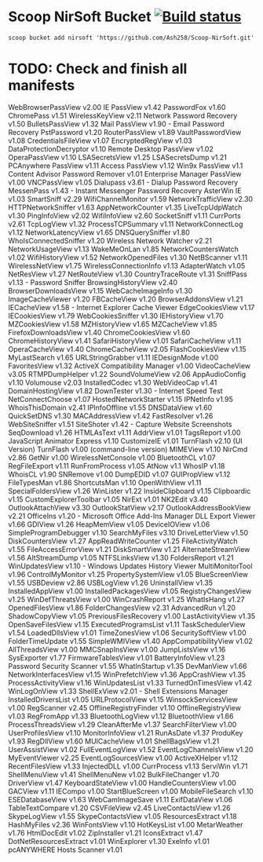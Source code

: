 # Scoop NirSoft Bucket [![Build status](https://img.shields.io/appveyor/ci/Ash258/Scoop-NirSoft/master.svg?style=popout&logo=appveyor&label=AppVeyor)](https://ci.appveyor.com/project/Ash258/Scoop-NirSoft/branch/master)

`scoop bucket add nirsoft 'https://github.com/Ash258/Scoop-NirSoft.git'`

# TODO: Check and finish all manifests

WebBrowserPassView v2.00
IE PassView v1.42
PasswordFox v1.60
ChromePass v1.51
WirelessKeyView v2.11
Network Password Recovery v1.50
BulletsPassView v1.32
Mail PassView v1.90 - Email Password Recovery
PstPassword v1.20
RouterPassView v1.89
VaultPasswordView v1.08
CredentialsFileView v1.07
EncryptedRegView v1.03
DataProtectionDecryptor v1.10
Remote Desktop PassView v1.02
OperaPassView v1.10
LSASecretsView v1.25
LSASecretsDump v1.21
PCAnywhere PassView v1.11
Access PassView v1.12
Win9x PassView v1.1
Content Advisor Password Remover v1.01
Enterprise Manager PassView v1.00
VNCPassView v1.05
Dialupass v3.61 - Dialup Password Recovery
MessenPass v1.43 - Instant Messenger Password Recovery
AsterWin IE v1.03
SmartSniff v2.29
WifiChannelMonitor v1.59
NetworkTrafficView v2.30
HTTPNetworkSniffer v1.63
AppNetworkCounter v1.35
LiveTcpUdpWatch v1.30
PingInfoView v2.02
WifiInfoView v2.60
SocketSniff v1.11
CurrPorts v2.61
TcpLogView v1.32
ProcessTCPSummary v1.11
NetworkConnectLog v1.12
NetworkLatencyView v1.65
DNSQuerySniffer v1.80
WhoIsConnectedSniffer v1.20
Wireless Network Watcher v2.21
NetworkUsageView v1.13
WakeMeOnLan v1.85
NetworkCountersWatch v1.02
WifiHistoryView v1.52
NetworkOpenedFiles v1.30
NetBScanner v1.11
WirelessNetView v1.75
WirelessConnectionInfo v1.13
AdapterWatch v1.05
NetResView v1.27
NetRouteView v1.30
CountryTraceRoute v1.31
SniffPass v1.13 - Password Sniffer
BrowsingHistoryView v2.40
BrowserDownloadsView v1.15
WebCacheImageInfo v1.30
ImageCacheViewer v1.20
FBCacheView v1.20
BrowserAddonsView v1.21
IECacheView v1.58 - Internet Explorer Cache Viewer
EdgeCookiesView v1.17
IECookiesView v1.79
WebCookiesSniffer v1.30
IEHistoryView v1.70
MZCookiesView v1.58
MZHistoryView v1.65
MZCacheView v1.85
FirefoxDownloadsView v1.40
ChromeCookiesView v1.60
ChromeHistoryView v1.41
SafariHistoryView v1.01
SafariCacheView v1.11
OperaCacheView v1.40
ChromeCacheView v2.05
FlashCookiesView v1.15
MyLastSearch v1.65
URLStringGrabber v1.11
IEDesignMode v1.00
FavoritesView v1.32
ActiveX Compatibility Manager v1.00
VideoCacheView v3.05
RTMPDumpHelper v1.22
SoundVolumeView v2.06
AppAudioConfig v1.10
Volumouse v2.03
InstalledCodec v1.30
WebVideoCap v1.41
DomainHostingView v1.82
DownTester v1.30 - Internet Speed Test
NetConnectChoose v1.07
HostedNetworkStarter v1.15
IPNetInfo v1.95
WhoisThisDomain v2.41
IPInfoOffline v1.55
DNSDataView v1.60
QuickSetDNS v1.30
MACAddressView v1.42
FastResolver v1.26
WebSiteSniffer v1.51
SiteShoter v1.42 - Capture Website Screenshots
SeqDownload v1.26
HTMLAsText v1.11
AddrView v1.01
TagsReport v1.00
JavaScript Animator Express v1.10
CustomizeIE v1.01
TurnFlash v2.10 (UI Version)
TurnFlash v1.00 (command-line version)
MIMEView v1.10
NirCmd v2.86
GetNir v1.00
WirelessNetConsole v1.00
BluetoothCL v1.07
RegFileExport v1.11
RunFromProcess v1.05
AtNow v1.1
WhosIP v1.18
WhoisCL v1.90
SNRemove v1.00
DumpEDID v1.07
GUIPropView v1.12
FileTypesMan v1.86
ShortcutsMan v1.10
OpenWithView v1.11
SpecialFoldersView v1.26
WinLister v1.22
InsideClipboard v1.15
Clipboardic v1.15
CustomExplorerToolbar v1.05
NirExt v1.01
NK2Edit v3.40
OutlookAttachView v3.30
OutlookStatView v2.17
OutlookAddressBookView v2.21
OfficeIns v1.20 - Microsoft Office Add-Ins Manager
DLL Export Viewer v1.66
GDIView v1.26
HeapMemView v1.05
DeviceIOView v1.06
SimpleProgramDebugger v1.10
SearchMyFiles v3.10
DriveLetterView v1.50
DiskCountersView v1.27
AppReadWriteCounter v1.25
FileActivityWatch v1.55
FileAccessErrorView v1.21
DiskSmartView v1.21
AlternateStreamView v1.56
AltStreamDump v1.05
NTFSLinksView v1.30
FoldersReport v1.21
WinUpdatesView v1.10 - Windows Updates History Viewer
MultiMonitorTool v1.96
ControlMyMonitor v1.25
PropertySystemView v1.05
BlueScreenView v1.55
USBDeview v2.86
USBLogView v1.26
UninstallView v1.35
InstalledAppView v1.00
InstalledPackagesView v1.05
RegistryChangesView v1.25
WinDefThreatsView v1.00
WinCrashReport v1.25
WhatIsHang v1.27
OpenedFilesView v1.86
FolderChangesView v2.31
AdvancedRun v1.20
ShadowCopyView v1.05
PreviousFilesRecovery v1.00
LastActivityView v1.35
OpenSaveFilesView v1.15
ExecutedProgramsList v1.11
TaskSchedulerView v1.54
LoadedDllsView v1.01
TimeZonesView v1.06
SecuritySoftView v1.00
FolderTimeUpdate v1.55
SimpleWMIView v1.40
AppCompatibilityView v1.02
AllThreadsView v1.00
MMCSnapInsView v1.00
JumpListsView v1.16
SysExporter v1.77
FirmwareTablesView v1.01
BatteryInfoView v1.23
Password Security Scanner v1.55
WhatInStartup v1.35
DevManView v1.66
NetworkInterfacesView v1.15
WinPrefetchView v1.36
AppCrashView v1.35
ProcessActivityView v1.16
WinUpdatesList v1.33
TurnedOnTimesView v1.42
WinLogOnView v1.33
ShellExView v2.01 - Shell Extensions Manager
InstalledDriversList v1.05
URLProtocolView v1.15
WinsockServicesView v1.00
RegScanner v2.45
OfflineRegistryFinder v1.10
OfflineRegistryView v1.03
RegFromApp v1.33
BluetoothLogView v1.12
BluetoothView v1.66
ProcessThreadsView v1.29
CleanAfterMe v1.37
SearchFilterView v1.00
UserProfilesView v1.10
MonitorInfoView v1.21
RunAsDate v1.37
ProduKey v1.93
RegDllView v1.60
MUICacheView v1.01
ShellBagsView v1.21
UserAssistView v1.02
FullEventLogView v1.52
EventLogChannelsView v1.20
MyEventViewer v2.25
EventLogSourcesView v1.00
ActiveXHelper v1.12
RecentFilesView v1.33
InjectedDLL v1.00
CurrProcess v1.13
ServiWin v1.71
ShellMenuView v1.41
ShellMenuNew v1.02
BulkFileChanger v1.70
DriverView v1.47
KeyboardStateView v1.00
HandleCountersView v1.00
GACView v1.11
IECompo v1.00
StartBlueScreen v1.00
MobileFileSearch v1.10
ESEDatabaseView v1.63
WebCamImageSave v1.11
ExifDataView v1.06
TableTextCompare v1.20
CSVFileView v2.45
LiveContactsView v1.26
SkypeLogView v1.55
SkypeContactsView v1.05
ResourcesExtract v1.18
HashMyFiles v2.36
WinFontsView v1.10
HotKeysList v1.00
MetarWeather v1.76
HtmlDocEdit v1.02
ZipInstaller v1.21
IconsExtract v1.47
DotNetResourcesExtract v1.01
WinExplorer v1.30
ExeInfo v1.01
pcANYWHERE Hosts Scanner v1.01
